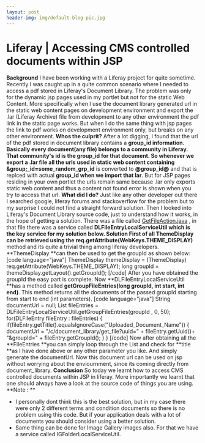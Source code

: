 ```yaml
---
layout: post
header-img: img/default-blog-pic.jpg
---
```


# Liferay | Accessing CMS controlled documents within JSP

**Background** I have been working with a Liferay project for quite sometime. Recently I was caught up in a quite common scenario where I needed to access a pdf stored in Liferay's Document Library. The problem was only for the dynamic jsp pages used in my portlet but not for the static Web Content. More specifically when I use the document library generated url in the static web content pages on development environment and export the .lar (Liferay Archive) file from development to any other environment the pdf link in the static page works. But when I do the same thing with jsp pages the link to pdf works on development environment only, but breaks on any other environment.  **Whos the culprit?** After a lot digging, I found that the url of the pdf stored in document library contains a **group_id **information. Basically every document(any file) belongs to a community in Liferay. That community's id is the group_id for that document. So whenever we export a .lar file all the urls used in static web content containing** &group;_id=some_random_grp_id** is converted to **@group_id@** and that is replced with actual **group_id **when we** import that lar**. But for JSP pages residing in your own portlet the urls remain same because .lar only exports static web content and thus a content not found error is shown when you try to access that url. **What did I do?** Just like any other developer out there I searched google, liferay forums and stackoverflow for the problem but to my surprise I could not find a straight forward solution. Then I looked into Liferay's Document Library source code, just to understand how it works, in the hope of getting a solution. There was a file called [GetFileAction.java](http://docs.liferay.com/portal/5.1/javadocs/portal-impl/com/liferay/portlet/documentlibrary/action/GetFileAction.java.html) , in that file there was a service called **DLFileEntryLocalServiceUtil **which is the key service for my solution below. **Solution** First of all **ThemeDisplay** can be retrieved using the** req.getAttribute(WebKeys.THEME_DISPLAY)** method and its quite a trivial thing among liferay developers. **ThemeDisplay **can then be used to get the groupId as shown below: [code language="java"] ThemeDisplay themeDisplay = (ThemeDisplay) req.getAttribute(WebKeys.THEME_DISPLAY); long groupId = themeDisplay.getLayout().getGroupId(); [/code] After you have obtained the groupId the easy part is complete. Now **DLFileEntryLocalServiceUtil **has a method called **getGroupFileEntries(long groupId, int start, int end)**. This method returns all the documents of the passed groupId starting from start to end (int parameters). [code language="java"] String documentUrl = null; List<DLFileEntry> fileEntries = DLFileEntryLocalServiceUtil.getGroupFileEntries(groupId , 0, 50); for(DLFileEntry fileEntry : fileEntries) { if(fileEntry.getTitle().equalsIgnoreCase("Uploaded_Document_Name")) { documentUrl = "/c/document_library/get_file?uuid=" \+ fileEntry.getUuid()+ "&groupId=" \+ fileEntry.getGroupId(); } } [/code] Now after obtaining all the **FileEntries **you can simply loop through the List and check for **title **as I have done above or any other parameter you like. And simply generate the documentUrl. Now this document url can be used on jsp without worrying about the enviournment, since its coming directly from document_library. **Conclusion** So today we learnt how to access CMS controlled documents within JSP in liferay. More importantly we learnt that one should always have a look at the source code of things you are using. **Note : **

  * I personally dont think this is the best solution, but in my case there were only 2 different terms and condition documents so there is no problem using this code. But if your application deals with a lot of documents you should consider using a better solution. 
  * Same thing can be done for Image Gallery images also. For that we have a service called IGFolderLocalServiceUtil.
